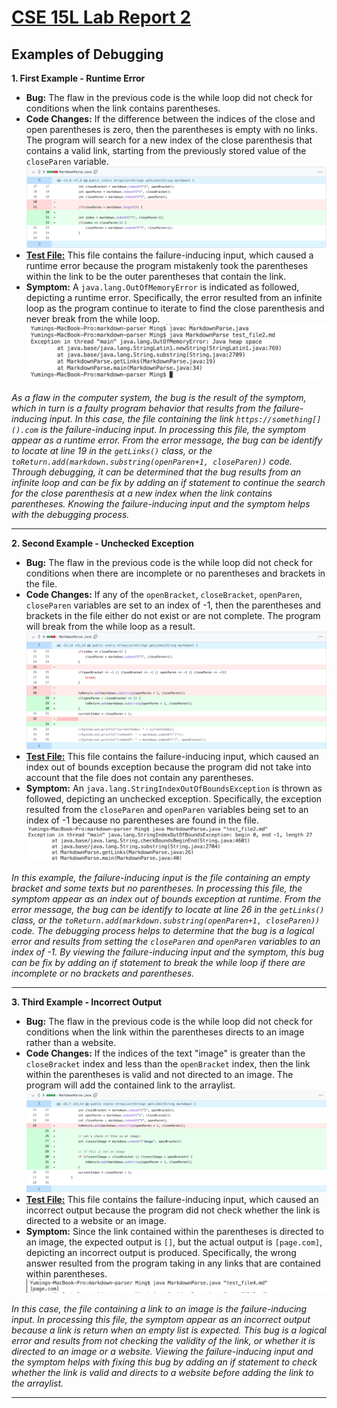 # [CSE 15L Lab Report 2](https://yuming73.github.io/cse15l-lab-reports/lab-report-2-week-4.html)    
## Examples of Debugging    

**1. First Example - Runtime Error**    
* **Bug:** The flaw in the previous code is the while loop did not check for conditions when the link contains parentheses.    
* **Code Changes:** If the difference between the indices of the close and open parentheses is zero, then the parentheses is empty with no links. The program will search for a new index of the close parenthesis that contains a valid link, starting from the previously stored value of the `closeParen` variable.    
![code change diff 1](lab3_screenshot2.png)    
* **[Test File:](https://github.com/yuming73/markdown-parser/commit/c8a4acc428375c279d1824fb3340ee390fa525dd)** This file contains the failure-inducing input, which caused a runtime error because the program mistakenly took the parentheses within the link to be the outer parentheses that contain the link.    
* **Symptom:** A `java.lang.OutOfMemoryError` is indicated as followed, depicting a runtime error. Specifically, the error resulted from an infinite loop as the program continue to iterate to find the close parenthesis and never break from the while loop.    
![runtime failure](lab3_screenshot1.png)    

*As a flaw in the computer system, the bug is the result of the symptom, which in turn is a faulty program behavior that results from the failure-inducing input. In this case, the file containing the link `https://something[]().com` is the failure-inducing input. In processing this file, the symptom appear as a runtime error. From the error message, the bug can be identify to locate at line 19 in the `getLinks()` class, or the `toReturn.add(markdown.substring(openParen+1, closeParen))` code. Through debugging, it can be determined that the bug results from an infinite loop and can be fix by adding an if statement to continue the search for the close parenthesis at a new index when the link contains parentheses. Knowing the failure-inducing input and the symptom helps with the debugging process.*    

---   

**2. Second Example - Unchecked Exception**    
* **Bug:** The flaw in the previous code is the while loop did not check for conditions when there are incomplete or no parentheses and brackets in the file.    
* **Code Changes:** If any of the `openBracket`, `closeBracket`, `openParen`, `closeParen` variables are set to an index of -1, then the parentheses and brackets in the file either do not exist or are not complete. The program will break from the while loop as a result.    
![code change diff 2](lab3_screenshot3.png)    
* **[Test File:](https://github.com/yuming73/markdown-parser/commit/8d20e8d24ce16085bd3f9109ffabed8e2b8fe2f0)** This file contains the failure-inducing input, which caused an index out of bounds exception because the program did not take into account that the file does not contain any parentheses.    
* **Symptom:** An `java.lang.StringIndexOutOfBoundsException` is thrown as followed, depicting an unchecked exception. Specifically, the exception resulted from the `closeParen` and `openParen` variables being set to an index of -1 because no parentheses are found in the file.    
![index out of bounds](lab3_screenshot4.png)   

*In this example, the failure-inducing input is the file containing an empty bracket and some texts but no parentheses. In processing this file, the symptom appear as an index out of bounds exception at runtime. From the error message, the bug can be identify to locate at line 26 in the `getLinks()` class, or the `toReturn.add(markdown.substring(openParen+1, closeParen))` code. The debugging process helps to determine that the bug is a logical error and results from setting the `closeParen` and `openParen` variables to an index of -1. By viewing the failure-inducing input and the symptom, this bug can be fix by adding an if statement to break the while loop if there are incomplete or no brackets and parentheses.*    

---   

**3. Third Example - Incorrect Output**    
* **Bug:** The flaw in the previous code is the while loop did not check for conditions when the link within the parentheses directs to an image rather than a website.    
* **Code Changes:** If the indices of the text "image" is greater than the `closeBracket` index and less than the `openBracket` index, then the link within the parentheses is valid and not directed to an image. The program will add the contained link to the arraylist.    
![code change diff 3](lab3_screenshot5.png)    
* **[Test File:](https://github.com/yuming73/markdown-parser/commit/43c5b82c125c0f295edeaa01462997f54ff0b654)** This file contains the failure-inducing input, which caused an incorrect output because the program did not check whether the link is directed to a website or an image.    
* **Symptom:** Since the link contained within the parentheses is directed to an image, the expected output is `[]`, but the actual output is `[page.com]`, depicting an incorrect output is produced. Specifically, the wrong answer resulted from the program taking in any links that are contained within parentheses.    
![incorrect output](lab3_screenshot6.png)    

*In this case, the file containing a link to an image is the failure-inducing input. In processing this file, the symptom appear as an incorrect output because a link is return when an empty list is expected. This bug is a logical error and results from not checking the validity of the link, or whether it is directed to an image or a website. Viewing the failure-inducing input and the symptom helps with fixing this bug by adding an if statement to check whether the link is valid and directs to a website before adding the link to the arraylist.*    

---   